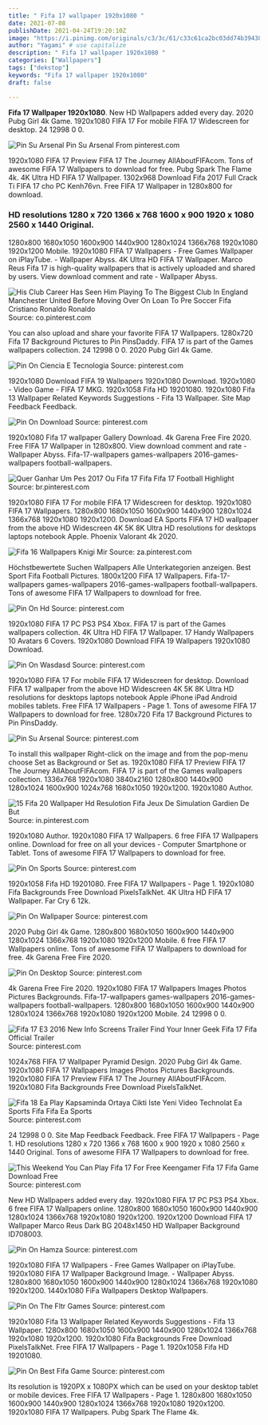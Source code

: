 ```yaml
---
title: " Fifa 17 wallpaper 1920x1080 "
date: 2021-07-08
publishDate: 2021-04-24T19:20:10Z
image: "https://i.pinimg.com/originals/c3/3c/61/c33c61ca2bc03dd74b394383d69aa4c2.jpg"
author: "Yagami" # use capitalize
description: " Fifa 17 wallpaper 1920x1080 "
categories: ["Wallpapers"]
tags: ["dekstop"]
keywords: "Fifa 17 wallpaper 1920x1080"
draft: false

---
```



**Fifa 17 Wallpaper 1920x1080**. New HD Wallpapers added every day. 2020 Pubg Girl 4k Game. 1920x1080 FIFA 17 For mobile FIFA 17 Widescreen for desktop. 24 12998 0 0.

![Pin Su Arsenal](https://i.pinimg.com/originals/2e/6e/76/2e6e76f583194b24590cdb5c12706961.jpg "Pin Su Arsenal")
Pin Su Arsenal From pinterest.com


1920x1080 FIFA 17 Preview FIFA 17 The Journey AllAboutFIFAcom. Tons of awesome FIFA 17 Wallpapers to download for free. Pubg Spark The Flame 4k. 4K Ultra HD FIFA 17 Wallpaper. 1302x968 Download Fifa 2017 Full Crack Ti FIFA 17 cho PC Kenh76vn. Free FIFA 17 Wallpaper in 1280x800 for download.

### HD resolutions 1280 x 720 1366 x 768 1600 x 900 1920 x 1080 2560 x 1440 Original.

1280x800 1680x1050 1600x900 1440x900 1280x1024 1366x768 1920x1080 1920x1200 Mobile. 1920x1080 FIFA 17 Wallpapers - Free Games Wallpaper on iPlayTube. - Wallpaper Abyss. 4K Ultra HD FIFA 17 Wallpaper. Marco Reus Fifa 17 is high-quality wallpapers that is actively uploaded and shared by users. View download comment and rate - Wallpaper Abyss.


![His Club Career Has Seen Him Playing To The Biggest Club In England Manchester United Before Moving Over On Loan To Pre Soccer Fifa Cristiano Ronaldo Ronaldo](https://i.pinimg.com/originals/b9/e4/68/b9e468e58a5bc40628ab0e22d3159234.jpg "His Club Career Has Seen Him Playing To The Biggest Club In England Manchester United Before Moving Over On Loan To Pre Soccer Fifa Cristiano Ronaldo Ronaldo")
Source: co.pinterest.com

You can also upload and share your favorite FIFA 17 Wallpapers. 1280x720 Fifa 17 Background Pictures to Pin PinsDaddy. FIFA 17 is part of the Games wallpapers collection. 24 12998 0 0. 2020 Pubg Girl 4k Game.

![Pin On Ciencia E Tecnologia](https://i.pinimg.com/originals/5c/1b/27/5c1b271f23542e73aff369eb1170f9a3.jpg "Pin On Ciencia E Tecnologia")
Source: pinterest.com

1920x1080 Download FIFA 19 Wallpapers 1920x1080 Download. 1920x1080 - Video Game - FIFA 17 MKG. 1920x1058 Fifa HD 19201080. 1920x1080 Fifa 13 Wallpaper Related Keywords Suggestions - Fifa 13 Wallpaper. Site Map Feedback Feedback.

![Pin On Download](https://i.pinimg.com/originals/16/b7/70/16b77049ef17193de74dc95a1cbceefc.jpg "Pin On Download")
Source: pinterest.com

1920x1080 Fifa 17 wallpaper Gallery Download. 4k Garena Free Fire 2020. Free FIFA 17 Wallpaper in 1280x800. View download comment and rate - Wallpaper Abyss. Fifa-17-wallpapers games-wallpapers 2016-games-wallpapers football-wallpapers.

![Quer Ganhar Um Pes 2017 Ou Fifa 17 Fifa Fifa 17 Football Highlight](https://i.pinimg.com/originals/2f/e9/84/2fe984f91a3d25ab37d8ad34d72651bf.jpg "Quer Ganhar Um Pes 2017 Ou Fifa 17 Fifa Fifa 17 Football Highlight")
Source: br.pinterest.com

1920x1080 FIFA 17 For mobile FIFA 17 Widescreen for desktop. 1920x1080 FIFA 17 Wallpapers. 1280x800 1680x1050 1600x900 1440x900 1280x1024 1366x768 1920x1080 1920x1200. Download EA Sports FIFA 17 HD wallpaper from the above HD Widescreen 4K 5K 8K Ultra HD resolutions for desktops laptops notebook Apple. Phoenix Valorant 4k 2020.

![Fifa 16 Wallpapers Knigi Mir](https://i.pinimg.com/originals/04/d1/79/04d1798eb5a9cba308785125109ada1e.jpg "Fifa 16 Wallpapers Knigi Mir")
Source: za.pinterest.com

Höchstbewertete Suchen Wallpapers Alle Unterkategorien anzeigen. Best Sport Fifa Football Pictures. 1800x1200 FIFA 17 Wallpapers. Fifa-17-wallpapers games-wallpapers 2016-games-wallpapers football-wallpapers. Tons of awesome FIFA 17 Wallpapers to download for free.

![Pin On Hd](https://i.pinimg.com/originals/68/38/51/6838510581893eed1113eb93f7ea5431.jpg "Pin On Hd")
Source: pinterest.com

1920x1080 FIFA 17 PC PS3 PS4 Xbox. FIFA 17 is part of the Games wallpapers collection. 4K Ultra HD FIFA 17 Wallpaper. 17 Handy Wallpapers 10 Avatars 6 Covers. 1920x1080 Download FIFA 19 Wallpapers 1920x1080 Download.

![Pin On Wasdasd](https://i.pinimg.com/originals/de/a9/ad/dea9ad94a440125da64c679d58ee3e12.jpg "Pin On Wasdasd")
Source: pinterest.com

1920x1080 FIFA 17 For mobile FIFA 17 Widescreen for desktop. Download FIFA 17 wallpaper from the above HD Widescreen 4K 5K 8K Ultra HD resolutions for desktops laptops notebook Apple iPhone iPad Android mobiles tablets. Free FIFA 17 Wallpapers - Page 1. Tons of awesome FIFA 17 Wallpapers to download for free. 1280x720 Fifa 17 Background Pictures to Pin PinsDaddy.

![Pin Su Arsenal](https://i.pinimg.com/originals/2e/6e/76/2e6e76f583194b24590cdb5c12706961.jpg "Pin Su Arsenal")
Source: pinterest.com

To install this wallpaper Right-click on the image and from the pop-menu choose Set as Background or Set as. 1920x1080 FIFA 17 Preview FIFA 17 The Journey AllAboutFIFAcom. FIFA 17 is part of the Games wallpapers collection. 1336x768 1920x1080 3840x2160 1280x800 1440x900 1280x1024 1600x900 1024x768 1680x1050 1920x1200. 1920x1080 Author.

![15 Fifa 20 Wallpaper Hd Resulotion Fifa Jeux De Simulation Gardien De But](https://i.pinimg.com/originals/63/8f/cc/638fcc79cf8dc4662fce8221518fe5ba.jpg "15 Fifa 20 Wallpaper Hd Resulotion Fifa Jeux De Simulation Gardien De But")
Source: in.pinterest.com

1920x1080 Author. 1920x1080 FIFA 17 Wallpapers. 6 free FIFA 17 Wallpapers online. Download for free on all your devices - Computer Smartphone or Tablet. Tons of awesome FIFA 17 Wallpapers to download for free.

![Pin On Sports](https://i.pinimg.com/originals/9c/a3/76/9ca376fc823655ec6a236fb0ebd9fd44.jpg "Pin On Sports")
Source: pinterest.com

1920x1058 Fifa HD 19201080. Free FIFA 17 Wallpapers - Page 1. 1920x1080 Fifa Backgrounds Free Download PixelsTalkNet. 4K Ultra HD FIFA 17 Wallpaper. Far Cry 6 12k.

![Pin On Wallpaper](https://i.pinimg.com/originals/2f/8e/76/2f8e76a46de2f9f2156dc63e3ad59049.jpg "Pin On Wallpaper")
Source: pinterest.com

2020 Pubg Girl 4k Game. 1280x800 1680x1050 1600x900 1440x900 1280x1024 1366x768 1920x1080 1920x1200 Mobile. 6 free FIFA 17 Wallpapers online. Tons of awesome FIFA 17 Wallpapers to download for free. 4k Garena Free Fire 2020.

![Pin On Desktop](https://i.pinimg.com/originals/c1/e5/bd/c1e5bd2bec125b7345767cf19973951e.jpg "Pin On Desktop")
Source: pinterest.com

4k Garena Free Fire 2020. 1920x1080 FIFA 17 Wallpapers Images Photos Pictures Backgrounds. Fifa-17-wallpapers games-wallpapers 2016-games-wallpapers football-wallpapers. 1280x800 1680x1050 1600x900 1440x900 1280x1024 1366x768 1920x1080 1920x1200 Mobile. 24 12998 0 0.

![Fifa 17 E3 2016 New Info Screens Trailer Find Your Inner Geek Fifa 17 Fifa Official Trailer](https://i.pinimg.com/originals/98/a7/a2/98a7a28c1522c2aebff48cf520317cd5.jpg "Fifa 17 E3 2016 New Info Screens Trailer Find Your Inner Geek Fifa 17 Fifa Official Trailer")
Source: pinterest.com

1024x768 FIFA 17 Wallpaper Pyramid Design. 2020 Pubg Girl 4k Game. 1920x1080 FIFA 17 Wallpapers Images Photos Pictures Backgrounds. 1920x1080 FIFA 17 Preview FIFA 17 The Journey AllAboutFIFAcom. 1920x1080 Fifa Backgrounds Free Download PixelsTalkNet.

![Fifa 18 Ea Play Kapsaminda Ortaya Cikti Iste Yeni Video Technolat Ea Sports Fifa Fifa Ea Sports](https://i.pinimg.com/originals/1d/4b/29/1d4b291c2a7bf4ac54dd5d6365509903.jpg "Fifa 18 Ea Play Kapsaminda Ortaya Cikti Iste Yeni Video Technolat Ea Sports Fifa Fifa Ea Sports")
Source: pinterest.com

24 12998 0 0. Site Map Feedback Feedback. Free FIFA 17 Wallpapers - Page 1. HD resolutions 1280 x 720 1366 x 768 1600 x 900 1920 x 1080 2560 x 1440 Original. Tons of awesome FIFA 17 Wallpapers to download for free.

![This Weekend You Can Play Fifa 17 For Free Keengamer Fifa 17 Fifa Game Download Free](https://i.pinimg.com/originals/37/89/33/378933470f361ee98f3bfe546a1a5676.jpg "This Weekend You Can Play Fifa 17 For Free Keengamer Fifa 17 Fifa Game Download Free")
Source: pinterest.com

New HD Wallpapers added every day. 1920x1080 FIFA 17 PC PS3 PS4 Xbox. 6 free FIFA 17 Wallpapers online. 1280x800 1680x1050 1600x900 1440x900 1280x1024 1366x768 1920x1080 1920x1200. 1920x1200 Download FIFA 17 Wallpaper Marco Reus Dark BG 2048x1450 HD Wallpaper Background ID708003.

![Pin On Hamza](https://i.pinimg.com/originals/92/e3/30/92e330a9e630ff64ff9b1acbf133efa1.jpg "Pin On Hamza")
Source: pinterest.com

1920x1080 FIFA 17 Wallpapers - Free Games Wallpaper on iPlayTube. 1920x1080 FIFA 17 Wallpaper Background Image. - Wallpaper Abyss. 1280x800 1680x1050 1600x900 1440x900 1280x1024 1366x768 1920x1080 1920x1200. 1440x1080 FiFa Wallpapers Desktop Wallpapers.

![Pin On The Fltr Games](https://i.pinimg.com/originals/98/78/4d/98784dcb80ce6078d74d1eafd55bce06.jpg "Pin On The Fltr Games")
Source: pinterest.com

1920x1080 Fifa 13 Wallpaper Related Keywords Suggestions - Fifa 13 Wallpaper. 1280x800 1680x1050 1600x900 1440x900 1280x1024 1366x768 1920x1080 1920x1200. 1920x1080 Fifa Backgrounds Free Download PixelsTalkNet. Free FIFA 17 Wallpapers - Page 1. 1920x1058 Fifa HD 19201080.

![Pin On Best Fifa Game](https://i.pinimg.com/originals/c3/3c/61/c33c61ca2bc03dd74b394383d69aa4c2.jpg "Pin On Best Fifa Game")
Source: pinterest.com

Its resolution is 1920PX x 1080PX which can be used on your desktop tablet or mobile devices. Free FIFA 17 Wallpapers - Page 1. 1280x800 1680x1050 1600x900 1440x900 1280x1024 1366x768 1920x1080 1920x1200. 1920x1080 FIFA 17 Wallpapers. Pubg Spark The Flame 4k.

